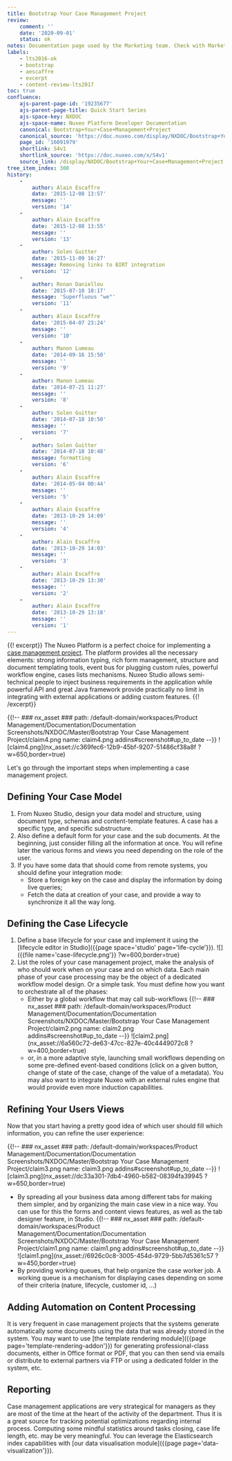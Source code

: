 ```yaml
---
title: Bootstrap Your Case Management Project
review:
    comment: ''
    date: '2020-09-01'
    status: ok
notes: Documentation page used by the Marketing team. Check with Marketing before deleting or moving.
labels:
    - lts2016-ok
    - bootstrap
    - aescaffre
    - excerpt
    - content-review-lts2017
toc: true
confluence:
    ajs-parent-page-id: '19235677'
    ajs-parent-page-title: Quick Start Series
    ajs-space-key: NXDOC
    ajs-space-name: Nuxeo Platform Developer Documentation
    canonical: Bootstrap+Your+Case+Management+Project
    canonical_source: 'https://doc.nuxeo.com/display/NXDOC/Bootstrap+Your+Case+Management+Project'
    page_id: '16091979'
    shortlink: S4v1
    shortlink_source: 'https://doc.nuxeo.com/x/S4v1'
    source_link: /display/NXDOC/Bootstrap+Your+Case+Management+Project
tree_item_index: 300
history:
    -
        author: Alain Escaffre
        date: '2015-12-08 13:57'
        message: ''
        version: '14'
    -
        author: Alain Escaffre
        date: '2015-12-08 13:55'
        message: ''
        version: '13'
    -
        author: Solen Guitter
        date: '2015-11-09 16:27'
        message: Removing links to BIRT integration
        version: '12'
    -
        author: Ronan Daniellou
        date: '2015-07-10 10:17'
        message: 'Superfluous "we"'
        version: '11'
    -
        author: Alain Escaffre
        date: '2015-04-07 23:24'
        message: ''
        version: '10'
    -
        author: Manon Lumeau
        date: '2014-09-16 15:50'
        message: ''
        version: '9'
    -
        author: Manon Lumeau
        date: '2014-07-21 11:27'
        message: ''
        version: '8'
    -
        author: Solen Guitter
        date: '2014-07-18 10:50'
        message: ''
        version: '7'
    -
        author: Solen Guitter
        date: '2014-07-18 10:48'
        message: formatting
        version: '6'
    -
        author: Alain Escaffre
        date: '2014-05-04 00:44'
        message: ''
        version: '5'
    -
        author: Alain Escaffre
        date: '2013-10-29 14:09'
        message: ''
        version: '4'
    -
        author: Alain Escaffre
        date: '2013-10-29 14:03'
        message: ''
        version: '3'
    -
        author: Alain Escaffre
        date: '2013-10-29 13:30'
        message: ''
        version: '2'
    -
        author: Alain Escaffre
        date: '2013-10-29 13:18'
        message: ''
        version: '1'
---
```


{{! excerpt}}
The Nuxeo Platform is a perfect choice for implementing a [case management project](https://www.nuxeo.com/products/case-management/). The platform provides all the necessary elements: strong information typing, rich form management, structure and document templating tools, event bus for plugging custom rules, powerful workflow engine, cases lists mechanisms. Nuxeo Studio allows semi-technical people to inject business requirements in the application while powerful API and great Java framework provide practically no limit in integrating with external applications or adding custom features.
{{! /excerpt}}

{{!--     ### nx_asset ###
    path: /default-domain/workspaces/Product Management/Documentation/Documentation Screenshots/NXDOC/Master/Bootstrap Your Case Management Project/claim4.png
    name: claim4.png
    addins#screenshot#up_to_date
--}}
![claim4.png](nx_asset://c369fec6-12b9-45bf-9207-51486cf38a8f ?w=650,border=true)

Let's go through the important steps when implementing a case management project.

## Defining Your Case Model

1.  From Nuxeo Studio, design your data model and structure, using document type, schemas and content-template features. A case has a specific type, and specific substructure.
2.  Also define a default form for your case and the sub documents. At the beginning, just consider filling all the information at once. You will refine later the various forms and views you need depending on the role of the user.
3.  If you have some data that should come from remote systems, you should define your integration mode:
    *   Store a foreign key on the case and display the information by doing live queries;
    *   Fetch the data at creation of your case, and provide a way to synchronize it all the way long.

## Defining the Case Lifecycle

1.  Define a base lifecycle for your case and implement it using the [lifecycle editor in Studio]({{page space='studio' page='life-cycle'}}).
    ![]({{file name='case-lifecycle.png'}} ?w=600,border=true)
2.  List the roles of your case management project, make the analysis of who should work when on your case and on which data. Each main phase of your case processing may be the object of a dedicated workflow model design. Or a simple task. You must define how you want to orchestrate all of the phases:
    *   Either by a global workflow that may call sub-workflows
    {{!--     ### nx_asset ###
path: /default-domain/workspaces/Product Management/Documentation/Documentation Screenshots/NXDOC/Master/Bootstrap Your Case Management Project/claim2.png
name: claim2.png
addins#screenshot#up_to_date
--}}
![claim2.png](nx_asset://6a560c72-de63-47cc-827e-40c4449072c8 ?w=400,border=true)
    *   or, in a more adaptive style, launching small workflows depending on some pre-defined event-based conditions (click on a given button, change of state of the case, change of the value of a metadata). You may also want to integrate Nuxeo with an external rules engine that would provide even more induction capabilities.

## Refining Your Users Views

Now that you start having a pretty good idea of which user should fill which information, you can refine the user experience:

{{!--     ### nx_asset ###
    path: /default-domain/workspaces/Product Management/Documentation/Documentation Screenshots/NXDOC/Master/Bootstrap Your Case Management Project/claim3.png
    name: claim3.png
    addins#screenshot#up_to_date
--}}
![claim3.png](nx_asset://dc33a301-7db4-4960-b582-08394fa39945 ?w=650,border=true)

*   By spreading all your business data among different tabs for making them simpler, and by organizing the main case view in a nice way. You can use for this the forms and content views features, as well as the tab designer feature, in Studio.
{{!--     ### nx_asset ###
path: /default-domain/workspaces/Product Management/Documentation/Documentation Screenshots/NXDOC/Master/Bootstrap Your Case Management Project/claim1.png
name: claim1.png
addins#screenshot#up_to_date
--}}
![claim1.png](nx_asset://6926c0c8-3005-454d-9729-5bb7d5361c57 ?w=450,border=true)
*   By providing working queues, that help organize the case worker job. A working queue is a mechanism for displaying cases depending on some of their criteria (nature, lifecycle, customer id, ...)

## Adding Automation on Content Processing

It is very frequent in case management projects that the systems generate automatically some documents using the data that was already stored in the system. You may want to use [the template rendering module]({{page page='template-rendering-addon'}}) for generating professional-class documents, either in Office format or PDF, that you can then send via emails or distribute to external partners via FTP or using a dedicated folder in the system, etc.

## Reporting

Case management applications are very strategical for managers as they are most of the time at the heart of the activity of the department. Thus it is a great source for tracking potential optimizations regarding internal process. Computing some mindful statistics around tasks closing, case life length, etc. may be very meaningful. You can leverage the Elasticsearch index capabilities with [our data visualisation module]({{page page='data-visualization'}}).
